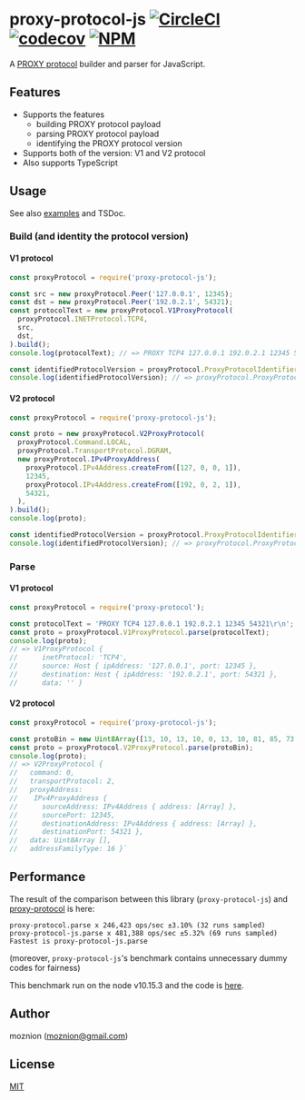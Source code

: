 proxy-protocol-js [![CircleCI](https://circleci.com/gh/moznion/proxy-protocol-js.svg?style=svg)](https://circleci.com/gh/moznion/proxy-protocol-js) [![codecov](https://codecov.io/gh/moznion/proxy-protocol-js/branch/master/graph/badge.svg)](https://codecov.io/gh/moznion/proxy-protocol-js) [![NPM](https://nodei.co/npm/proxy-protocol-js.png?compact=true)](https://nodei.co/npm/proxy-protocol-js/)
==

A [PROXY protocol](http://www.haproxy.org/download/1.8/doc/proxy-protocol.txt) builder and parser for JavaScript.

Features
--

- Supports the features
  - building PROXY protocol payload
  - parsing PROXY protocol payload
  - identifying the PROXY protocol version
- Supports both of the version: V1 and V2 protocol
- Also supports TypeScript

Usage
--

See also [examples](./example) and TSDoc.

### Build (and identity the protocol version)

#### V1 protocol

```JavaScript
const proxyProtocol = require('proxy-protocol-js');

const src = new proxyProtocol.Peer('127.0.0.1', 12345);
const dst = new proxyProtocol.Peer('192.0.2.1', 54321);
const protocolText = new proxyProtocol.V1ProxyProtocol(
  proxyProtocol.INETProtocol.TCP4,
  src,
  dst,
).build();
console.log(protocolText); // => PROXY TCP4 127.0.0.1 192.0.2.1 12345 54321\r\n

const identifiedProtocolVersion = proxyProtocol.ProxyProtocolIdentifier.identify(protocolText);
console.log(identifiedProtocolVersion); // => proxyProtocol.ProxyProtocolVersion.V1 (= 0xx10)
```

#### V2 protocol

```JavaScript
const proxyProtocol = require('proxy-protocol-js');

const proto = new proxyProtocol.V2ProxyProtocol(
  proxyProtocol.Command.LOCAL,
  proxyProtocol.TransportProtocol.DGRAM,
  new proxyProtocol.IPv4ProxyAddress(
    proxyProtocol.IPv4Address.createFrom([127, 0, 0, 1]),
    12345,
    proxyProtocol.IPv4Address.createFrom([192, 0, 2, 1]),
    54321,
  ),
).build();
console.log(proto);

const identifiedProtocolVersion = proxyProtocol.ProxyProtocolIdentifier.identify(proto);
console.log(identifiedProtocolVersion); // => proxyProtocol.ProxyProtocolVersion.V2 (= 0x20)
```

### Parse

#### V1 protocol

```JavaScript
const proxyProtocol = require('proxy-protocol');

const protocolText = 'PROXY TCP4 127.0.0.1 192.0.2.1 12345 54321\r\n';
const proto = proxyProtocol.V1ProxyProtocol.parse(protocolText);
console.log(proto);
// => V1ProxyProtocol {
//      inetProtocol: 'TCP4',
//      source: Host { ipAddress: '127.0.0.1', port: 12345 },
//      destination: Host { ipAddress: '192.0.2.1', port: 54321 },
//      data: '' }
```

#### V2 protocol

```JavaScript
const proxyProtocol = require('proxy-protocol-js');

const protoBin = new Uint8Array([13, 10, 13, 10, 0, 13, 10, 81, 85, 73, 84, 10, 32, 18, 0, 12, 127, 0, 0, 1, 192, 0, 2, 1, 48, 57, 212, 49]);
const proto = proxyProtocol.V2ProxyProtocol.parse(protoBin);
console.log(proto);
// => V2ProxyProtocol {
//   command: 0,
//   transportProtocol: 2,
//   proxyAddress:
//    IPv4ProxyAddress {
//      sourceAddress: IPv4Address { address: [Array] },
//      sourcePort: 12345,
//      destinationAddress: IPv4Address { address: [Array] },
//      destinationPort: 54321 },
//   data: Uint8Array [],
//   addressFamilyType: 16 }`
```

Performance
--

The result of the comparison between this library (`proxy-protocol-js`) and [proxy-protocol](https://www.npmjs.com/package/proxy-protocol) is here:

```
proxy-protocol.parse x 246,423 ops/sec ±3.10% (32 runs sampled)
proxy-protocol-js.parse x 481,388 ops/sec ±5.32% (69 runs sampled)
Fastest is proxy-protocol-js.parse
```

(moreover, `proxy-protocol-js`'s benchmark contains unnecessary dummy codes for fairness)

This benchmark run on the node v10.15.3 and the code is [here](./bench).

Author
--

moznion (<moznion@gmail.com>)

License
--

[MIT](./LICENSE)

